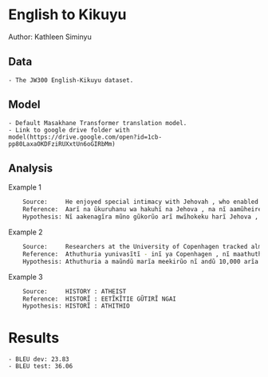 # English to Kikuyu

Author: Kathleen Siminyu

## Data

	- The JW300 English-Kikuyu dataset.

## Model

	- Default Masakhane Transformer translation model.
	- Link to google drive folder with model(https://drive.google.com/open?id=1cb-pp80LaxaOKDFziRUXxtUn6oGIRbMm)

## Analysis

Example 1
```sh
	Source:     He enjoyed special intimacy with Jehovah , who enabled him to display “ awesome power ” as he led the Israelites to the Promised Land . ​ — Deut .
 	Reference:  Aarĩ na ũkuruhanu wa hakuhĩ na Jehova , na nĩ aamũheire ũhoti wa gwĩka “ maũndũ manene ma kũguoyohania ” rĩrĩa aatongoragia Aisiraeli mathiĩ Bũrũri wa Kĩĩranĩro . — Gũcok .
 	Hypothesis: Nĩ aakenagĩra mũno gũkorũo arĩ mwĩhokeku harĩ Jehova , ũrĩa wamũteithirie kuonania “ hinya ” ũrĩa aaheete Aisiraeli nĩguo maatũme Bũrũri wa Kĩĩranĩro . — Gũcok .
```

Example 2
```sh
	Source:     Researchers at the University of Copenhagen tracked almost 10,000 middle - aged people over an 11 - year period and found that participants who frequently argued with someone close to them were far more likely to die prematurely than those who seldom had conflicts .
 	Reference:  Athuthuria yunivasĩtĩ - inĩ ya Copenhagen , nĩ maathuthuririe andũ hakuhĩ 10,000 a mĩaka ĩyo kwa ihinda rĩa mĩaka 11 na makĩona atĩ arĩa maakararanagia na mũndũ wa famĩlĩ kaingĩ , haakoragwo na ũhotekeku mũnene atĩ megũkua tene gũkĩra arĩa mataakoragwo na ngarari kaingĩ .
 	Hypothesis: Athuthuria a maũndũ marĩa meekirũo nĩ andũ 10,000 arĩa maikaraga Amerika ( US ) nĩ meethagathagathagĩte mũno nĩ ũndũ wa andũ 10,000 arĩa maikaraga mĩaka 11 na nĩ moonire atĩ andũ arĩa mahoyaga mahoyaga kaingĩ nĩ maakuĩte .
```

Example 3
```sh
	Source:     HISTORY : ATHEIST
 	Reference:  HISTORĨ : EETĨKĨTIE GŨTIRĨ NGAI
 	Hypothesis: HISTORĨ : ATHITHIO
```

# Results
	- BLEU dev: 23.83
	- BLEU test: 36.06

